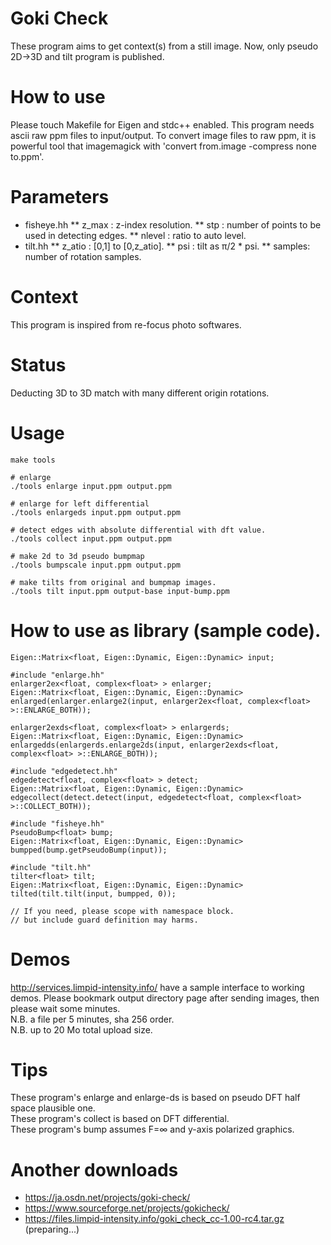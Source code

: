 # Goki Check
These program aims to get context(s) from a still image.
Now, only pseudo 2D->3D and tilt program is published. 

# How to use
Please touch Makefile for Eigen and stdc++ enabled.
This program needs ascii raw ppm files to input/output.
To convert image files to raw ppm, it is powerful tool that imagemagick with 'convert from.image -compress none to.ppm'. 

# Parameters
* fisheye.hh
** z_max  : z-index resolution.
** stp    : number of points to be used in detecting edges.
** nlevel : ratio to auto level.
* tilt.hh
** z_atio : [0,1] to [0,z_atio].
** psi    : tilt as &pi;/2 * psi.
** samples: number of rotation samples.

# Context
This program is inspired from re-focus photo softwares.

# Status
Deducting 3D to 3D match with many different origin rotations. 

# Usage
    make tools
    
    # enlarge
    ./tools enlarge input.ppm output.ppm
    
    # enlarge for left differential
    ./tools enlargeds input.ppm output.ppm
    
    # detect edges with absolute differential with dft value.
    ./tools collect input.ppm output.ppm
    
    # make 2d to 3d pseudo bumpmap
    ./tools bumpscale input.ppm output.ppm
    
    # make tilts from original and bumpmap images.
    ./tools tilt input.ppm output-base input-bump.ppm

# How to use as library (sample code).
    Eigen::Matrix<float, Eigen::Dynamic, Eigen::Dynamic> input;
    
    #include "enlarge.hh"
    enlarger2ex<float, complex<float> > enlarger;
    Eigen::Matrix<float, Eigen::Dynamic, Eigen::Dynamic> enlarged(enlarger.enlarge2(input, enlarger2ex<float, complex<float> >::ENLARGE_BOTH));
    
    enlarger2exds<float, complex<float> > enlargerds;
    Eigen::Matrix<float, Eigen::Dynamic, Eigen::Dynamic> enlargedds(enlargerds.enlarge2ds(input, enlarger2exds<float, complex<float> >::ENLARGE_BOTH));
    
    #include "edgedetect.hh"
    edgedetect<float, complex<float> > detect;
    Eigen::Matrix<float, Eigen::Dynamic, Eigen::Dynamic> edgecollect(detect.detect(input, edgedetect<float, complex<float> >::COLLECT_BOTH));
    
    #include "fisheye.hh"
    PseudoBump<float> bump;
    Eigen::Matrix<float, Eigen::Dynamic, Eigen::Dynamic> bumpped(bump.getPseudoBump(input));
    
    #include "tilt.hh"
    tilter<float> tilt;
    Eigen::Matrix<float, Eigen::Dynamic, Eigen::Dynamic> tilted(tilt.tilt(input, bumpped, 0));
    
    // If you need, please scope with namespace block.
    // but include guard definition may harms.

# Demos
http://services.limpid-intensity.info/ have a sample interface to working demos.
Please bookmark output directory page after sending images, then please wait some minutes.  
N.B. a file per 5 minutes, sha 256 order.  
N.B. up to 20 Mo total upload size.

# Tips
These program's enlarge and enlarge-ds is based on pseudo DFT half space plausible one.  
These program's collect is based on DFT differential.  
These program's bump assumes F=∞ and y-axis polarized graphics.   

# Another downloads
* https://ja.osdn.net/projects/goki-check/
* https://www.sourceforge.net/projects/gokicheck/
* https://files.limpid-intensity.info/goki_check_cc-1.00-rc4.tar.gz (preparing...)

